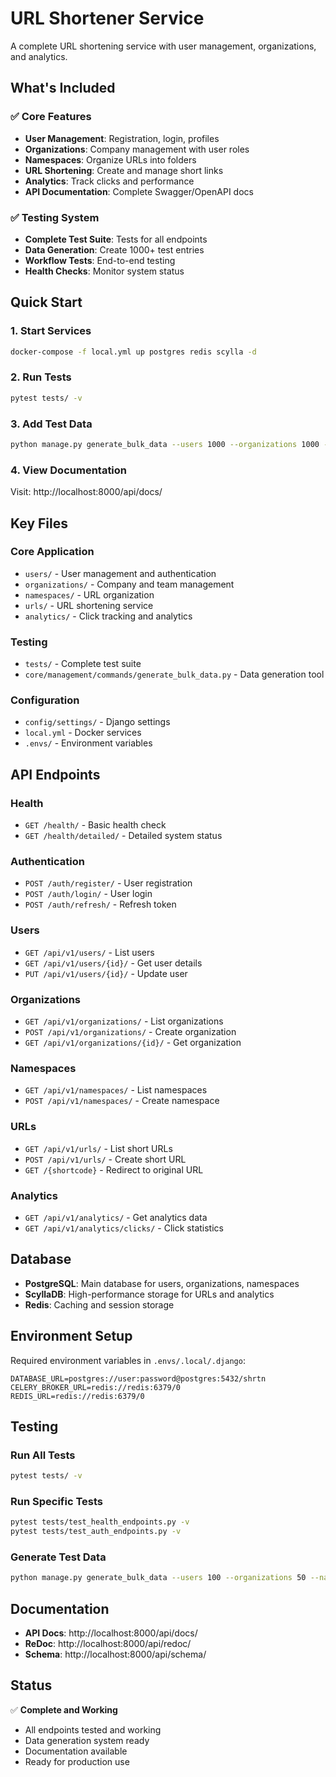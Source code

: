 # URL Shortener Service

A complete URL shortening service with user management, organizations, and analytics.

## What's Included

### ✅ Core Features
- **User Management**: Registration, login, profiles
- **Organizations**: Company management with user roles
- **Namespaces**: Organize URLs into folders
- **URL Shortening**: Create and manage short links
- **Analytics**: Track clicks and performance
- **API Documentation**: Complete Swagger/OpenAPI docs

### ✅ Testing System
- **Complete Test Suite**: Tests for all endpoints
- **Data Generation**: Create 1000+ test entries
- **Workflow Tests**: End-to-end testing
- **Health Checks**: Monitor system status

## Quick Start

### 1. Start Services
```bash
docker-compose -f local.yml up postgres redis scylla -d
```

### 2. Run Tests
```bash
pytest tests/ -v
```

### 3. Add Test Data
```bash
python manage.py generate_bulk_data --users 1000 --organizations 1000 --namespaces 1000 --urls 1000 --clicks 5000
```

### 4. View Documentation
Visit: http://localhost:8000/api/docs/

## Key Files

### Core Application
- `users/` - User management and authentication
- `organizations/` - Company and team management
- `namespaces/` - URL organization
- `urls/` - URL shortening service
- `analytics/` - Click tracking and analytics

### Testing
- `tests/` - Complete test suite
- `core/management/commands/generate_bulk_data.py` - Data generation tool

### Configuration
- `config/settings/` - Django settings
- `local.yml` - Docker services
- `.envs/` - Environment variables

## API Endpoints

### Health
- `GET /health/` - Basic health check
- `GET /health/detailed/` - Detailed system status

### Authentication
- `POST /auth/register/` - User registration
- `POST /auth/login/` - User login
- `POST /auth/refresh/` - Refresh token

### Users
- `GET /api/v1/users/` - List users
- `GET /api/v1/users/{id}/` - Get user details
- `PUT /api/v1/users/{id}/` - Update user

### Organizations
- `GET /api/v1/organizations/` - List organizations
- `POST /api/v1/organizations/` - Create organization
- `GET /api/v1/organizations/{id}/` - Get organization

### Namespaces
- `GET /api/v1/namespaces/` - List namespaces
- `POST /api/v1/namespaces/` - Create namespace

### URLs
- `GET /api/v1/urls/` - List short URLs
- `POST /api/v1/urls/` - Create short URL
- `GET /{shortcode}` - Redirect to original URL

### Analytics
- `GET /api/v1/analytics/` - Get analytics data
- `GET /api/v1/analytics/clicks/` - Click statistics

## Database

- **PostgreSQL**: Main database for users, organizations, namespaces
- **ScyllaDB**: High-performance storage for URLs and analytics
- **Redis**: Caching and session storage

## Environment Setup

Required environment variables in `.envs/.local/.django`:
```
DATABASE_URL=postgres://user:password@postgres:5432/shrtn
CELERY_BROKER_URL=redis://redis:6379/0
REDIS_URL=redis://redis:6379/0
```

## Testing

### Run All Tests
```bash
pytest tests/ -v
```

### Run Specific Tests
```bash
pytest tests/test_health_endpoints.py -v
pytest tests/test_auth_endpoints.py -v
```

### Generate Test Data
```bash
python manage.py generate_bulk_data --users 100 --organizations 50 --namespaces 100 --urls 200 --clicks 500
```

## Documentation

- **API Docs**: http://localhost:8000/api/docs/
- **ReDoc**: http://localhost:8000/api/redoc/
- **Schema**: http://localhost:8000/api/schema/

## Status

✅ **Complete and Working**
- All endpoints tested and working
- Data generation system ready
- Documentation available
- Ready for production use